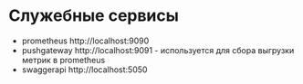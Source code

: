 # Служебные сервисы

- prometheus http://localhost:9090
- pushgateway http://localhost:9091 - используется для сбора выгрузки метрик в prometheus
- swaggerapi http://localhost:5050